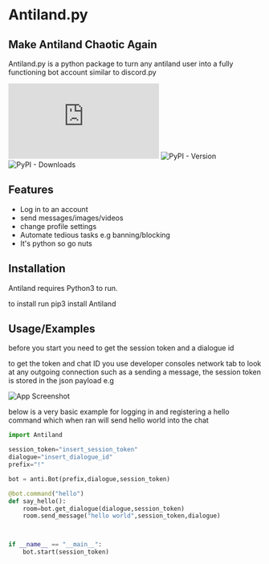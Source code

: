 # Antiland.py
## Make Antiland Chaotic Again


Antiland.py is a python package to turn any antiland user into a fully functioning
bot account similar to discord.py

![GitHub](https://img.shields.io/github/license/TheUnsocialEngineer/Anti.py) 
![PyPI - Version](https://img.shields.io/pypi/v/Antiland?labelColor=black&color=blue&link=https%3A%2F%2Fpypi.org%2Fproject%2FAntiland.py%2F)
![PyPI - Downloads](https://img.shields.io/pypi/dw/Antiland)






## Features

- Log in to an account
- send messages/images/videos 
- change profile settings
- Automate tedious tasks e.g banning/blocking
- It's python so go nuts



## Installation

Antiland requires Python3 to run.

to install run pip3 install Antiland

## Usage/Examples

before you start you need to get the session token and a dialogue id

to get the token and chat ID you use developer consoles network tab to look at any outgoing connection such as a sending a message, the session token is stored in the json payload e.g 

![App Screenshot](https://i.imgur.com/ZkVi80e.png)


below is a very basic example for logging in and registering a hello command
which when ran will send hello world into the chat

```python
import Antiland

session_token="insert_session_token"
dialogue="insert_dialogue_id"
prefix="!"

bot = anti.Bot(prefix,dialogue,session_token)

@bot.command("hello")
def say_hello():
    room=bot.get_dialogue(dialogue,session_token)
    room.send_message("hello world",session_token,dialogue)



if __name__ == "__main__":
    bot.start(session_token)
    
```


